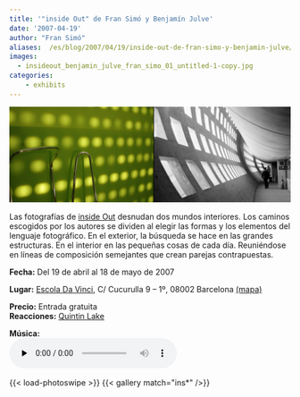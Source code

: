 ```yaml
---
title: '"inside Out" de Fran Simó y Benjamín Julve'
date: '2007-04-19'
author: "Fran Simó"
aliases:  /es/blog/2007/04/19/inside-out-de-fran-simo-y-benjamin-julve/
images:
  - insideout_benjamin_julve_fran_simo_01_untitled-1-copy.jpg
categories:
    - exhibits
---
```

![insideout_benjamin_julve_fran_simo_01_untitled-1-copy.jpg](insideout_benjamin_julve_fran_simo_01_untitled-1-copy.jpg)

Las fotografías de [inside Out](http://i-o-p.es/) desnudan dos mundos interiores. Los caminos escogidos por los autores se dividen al elegir las formas y los elementos del lenguaje fotográfico. En el exterior, la búsqueda se hace en las grandes estructuras. En el interior en las pequeñas cosas de cada día. Reuniéndose en líneas de composición semejantes que crean parejas contrapuestas.

**Fecha:** Del 19 de abril al 18 de mayo de 2007

**Lugar:** [Escola Da Vinci](http://davinci-barcelona.com/), C/ Cucurulla 9 – 1º, 08002 Barcelona [(mapa)](http://maps.google.es/maps?f=q&hl=es&q=c/cucurulla+9,08002,+barcelona&sll=39.46684,-0.377954&sspn=0.011248,0.019913&layer=&ie=UTF8&om=1&z=16&iwloc=addr)

**Precio:** Entrada gratuita  
**Reacciones:** [Quintin Lake](http://blog.quintinlake.com/2009/11/11/inside-out-website-explores-photographic-diptych-as-a-means-of-representing-architecture/)

**Música:**  
<audio class="player" controls preload="none" src="01-insideOut.mp3" type="audio/mp3"></audio>


{{< load-photoswipe >}}
{{< gallery match="ins*" />}}